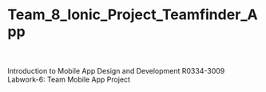 # Team_8_Ionic_Project_Teamfinder_App </br></br>
Introduction to Mobile App Design and Development R0334-3009 </br>
Labwork-6: Team Mobile App Project </br>
